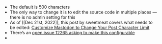 - The default is 500 characters
- The only way to change it is to edit the source code in multiple places — there is no admin setting for this
- As of [[Dec 21st, 2022]], this post by sweetmeat covers what needs to be edited: [Customize Mastodon to Change Your Post Character Limit](https://write.as/sweetmeat/customize-mastodon-to-change-your-post-character-limit)
- There’s an [open issue 12265 asking to make this configurable](https://github.com/mastodon/mastodon/issues/12265)
-